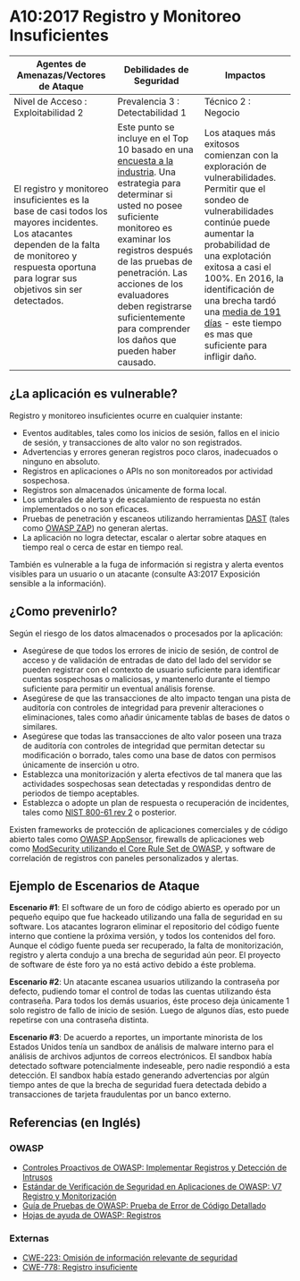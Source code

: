 # A10:2017 Registro y Monitoreo Insuficientes

| Agentes de Amenazas/Vectores de Ataque | Debilidades de Seguridad           | Impactos               |
| -- | -- | -- |
| Nivel de Acceso : Exploitabilidad 2 | Prevalencia 3 : Detectabilidad 1 | Técnico 2 : Negocio |
| El registro y monitoreo insuficientes es la base de casi todos los mayores incidentes. Los atacantes dependen de la falta de monitoreo y respuesta oportuna para lograr sus objetivos sin ser detectados. |  Este punto se incluye en el Top 10 basado en una [encuesta a la industria](https://owasp.blogspot.com/2017/08/owasp-top-10-2017-project-update.html). Una estrategia para determinar si usted no posee suficiente monitoreo es examinar los registros después de las pruebas de penetración. Las acciones de los evaluadores deben registrarse suficientemente para comprender los daños que pueden haber causado. | Los ataques más exitosos comienzan con la exploración de vulnerabilidades. Permitir que el sondeo de vulnerabilidades continúe puede aumentar la probabilidad de una explotación exitosa a casi el 100%. En 2016, la identificación de una brecha tardó una [media de 191 días](https://www-01.ibm.com/common/ssi/cgi-bin/ssialias?htmlfid=SEL03130WWEN&) - este tiempo es mas que suficiente para infligir daño. |

## ¿La aplicación es vulnerable?

Registro y monitoreo insuficientes ocurre en cualquier instante:

* Eventos auditables, tales como los inicios de sesión, fallos en el inicio de sesión, y transacciones de alto valor no son registrados.
* Advertencias y errores generan registros poco claros, inadecuados o ninguno en absoluto.
* Registros en aplicaciones o APIs no son monitoreados por actividad sospechosa.
* Registros son almacenados únicamente de forma local.
* Los umbrales de alerta y de escalamiento de respuesta no están implementados o no son eficaces.
* Pruebas de penetración y escaneos utilizando herramientas [DAST](https://wiki.owasp.org/index.php/Category:Vulnerability_Scanning_Tools) (tales como [OWASP ZAP](https://wiki.owasp.org/index.php/OWASP_Zed_Attack_Proxy_Project)) no generan alertas.
* La aplicación no logra detectar, escalar o alertar sobre ataques en tiempo real o cerca de estar en tiempo real.

También es vulnerable a la fuga de información si registra y alerta eventos visibles para un usuario o un atacante (consulte A3:2017 Exposición sensible a la información).

## ¿Como prevenirlo?

Según el riesgo de los datos almacenados o procesados por la aplicación:

* Asegúrese de que todos los errores de inicio de sesión, de control de acceso y de validación de entradas de dato del lado del servidor se pueden registrar con el contexto de usuario suficiente para identificar cuentas sospechosas o maliciosas, y mantenerlo durante el tiempo suficiente para permitir un eventual análisis forense.
* Asegúrese de que las transacciones de alto impacto tengan una pista de auditoría con controles de integridad para prevenir alteraciones o eliminaciones, tales como añadir únicamente tablas de bases de datos o similares.
* Asegúrese que todas las transacciones de alto valor poseen una traza de auditoría con controles de integridad que permitan detectar su modificación o borrado, tales como una base de datos con permisos únicamente de inserción u otro.
* Establezca una monitorización y alerta efectivos de tal manera que las actividades sospechosas sean detectadas y respondidas dentro de periodos de tiempo aceptables.
* Establezca o adopte un plan de respuesta o recuperación de incidentes, tales como [NIST 800-61 rev 2](https://csrc.nist.gov/publications/detail/sp/800-61/rev-2/final) o posterior.

Existen frameworks de protección de aplicaciones comerciales y de código abierto tales como [OWASP AppSensor](https://wiki.owasp.org/index.php/OWASP_AppSensor_Project), firewalls de aplicaciones web como [ModSecurity utilizando el Core Rule Set de OWASP](https://wiki.owasp.org/index.php/Category:OWASP_ModSecurity_Core_Rule_Set_Project), y software de correlación de registros con paneles personalizados y alertas.

## Ejemplo de Escenarios de Ataque

**Escenario #1**: El software de un foro de código abierto es operado por un pequeño equipo que fue hackeado utilizando una falla de seguridad en su software. Los atacantes lograron eliminar el repositorio del código fuente interno que contiene la próxima versión, y todos los contenidos del foro. Aunque el código fuente pueda ser recuperado, la falta de monitorización, registro y alerta condujo a una brecha de seguridad aún peor. El proyecto de software de éste foro ya no está activo debido a éste problema.

**Escenario #2**: Un atacante escanea usuarios utilizando la contraseña por defecto, pudiendo tomar el control de todas las cuentas utilizando ésta contraseña. Para todos los demás usuarios, éste proceso deja únicamente 1 solo registro de fallo de inicio de sesión. Luego de algunos días, esto puede repetirse con una contraseña distinta.

**Escenario #3**: De acuerdo a reportes, un importante minorista de los Estados Unidos tenía un sandbox de análisis de malware interno para el análisis de archivos adjuntos de correos electrónicos. El sandbox había detectado software potencialmente indeseable, pero nadie respondió a esta detección. El sandbox había estado generando advertencias por algún tiempo antes de que la brecha de seguridad fuera detectada debido a transacciones de tarjeta fraudulentas por un banco externo.

## Referencias (en Inglés)

### OWASP

* [Controles Proactivos de OWASP: Implementar Registros y Detección de Intrusos](https://wiki.owasp.org/index.php/OWASP_Proactive_Controls#8:_Implement_Logging_and_Intrusion_Detection)
* [Estándar de Verificación de Seguridad en Aplicaciones de OWASP: V7 Registro y Monitorización](https://wiki.owasp.org/index.php/Category:OWASP_Application_Security_Verification_Standard_Project#tab=Home)
* [Guía de Pruebas de OWASP: Prueba de Error de Código Detallado](https://wiki.owasp.org/index.php/Category:OWASP_Application_Security_Verification_Standard_Project#tab=Home)
* [Hojas de ayuda de OWASP: Registros](https://wiki.owasp.org/index.php/Logging_Cheat_Sheet)

### Externas

* [CWE-223: Omisión de información relevante de seguridad](https://cwe.mitre.org/data/definitions/223.html)
* [CWE-778: Registro insuficiente](https://cwe.mitre.org/data/definitions/778.html)
